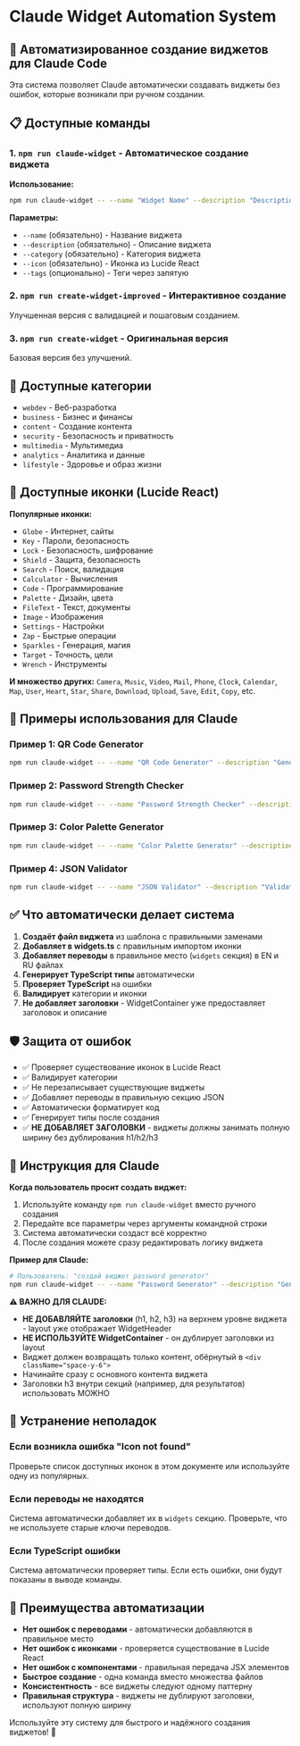 # Claude Widget Automation System

## 🤖 Автоматизированное создание виджетов для Claude Code

Эта система позволяет Claude автоматически создавать виджеты без ошибок, которые
возникали при ручном создании.

## 📋 Доступные команды

### 1. `npm run claude-widget` - Автоматическое создание виджета

**Использование:**

```bash
npm run claude-widget -- --name "Widget Name" --description "Description" --category webdev --icon Globe --tags "tag1,tag2"
```

**Параметры:**

- `--name` (обязательно) - Название виджета
- `--description` (обязательно) - Описание виджета
- `--category` (обязательно) - Категория виджета
- `--icon` (обязательно) - Иконка из Lucide React
- `--tags` (опционально) - Теги через запятую

### 2. `npm run create-widget-improved` - Интерактивное создание

Улучшенная версия с валидацией и пошаговым созданием.

### 3. `npm run create-widget` - Оригинальная версия

Базовая версия без улучшений.

## 🎯 Доступные категории

- `webdev` - Веб-разработка
- `business` - Бизнес и финансы
- `content` - Создание контента
- `security` - Безопасность и приватность
- `multimedia` - Мультимедиа
- `analytics` - Аналитика и данные
- `lifestyle` - Здоровье и образ жизни

## 🎨 Доступные иконки (Lucide React)

**Популярные иконки:**

- `Globe` - Интернет, сайты
- `Key` - Пароли, безопасность
- `Lock` - Безопасность, шифрование
- `Shield` - Защита, безопасность
- `Search` - Поиск, валидация
- `Calculator` - Вычисления
- `Code` - Программирование
- `Palette` - Дизайн, цвета
- `FileText` - Текст, документы
- `Image` - Изображения
- `Settings` - Настройки
- `Zap` - Быстрые операции
- `Sparkles` - Генерация, магия
- `Target` - Точность, цели
- `Wrench` - Инструменты

**И множество других:** `Camera`, `Music`, `Video`, `Mail`, `Phone`, `Clock`,
`Calendar`, `Map`, `User`, `Heart`, `Star`, `Share`, `Download`, `Upload`,
`Save`, `Edit`, `Copy`, etc.

## 🚀 Примеры использования для Claude

### Пример 1: QR Code Generator

```bash
npm run claude-widget -- --name "QR Code Generator" --description "Generate QR codes for text, URLs, and data" --category generator --icon "QrCode" --tags "qr,code,generator,url"
```

### Пример 2: Password Strength Checker

```bash
npm run claude-widget -- --name "Password Strength Checker" --description "Check password strength and security" --category security --icon "Shield" --tags "password,security,strength,checker"
```

### Пример 3: Color Palette Generator

```bash
npm run claude-widget -- --name "Color Palette Generator" --description "Generate beautiful color palettes for design" --category content --icon "Palette" --tags "color,palette,design,generator"
```

### Пример 4: JSON Validator

```bash
npm run claude-widget -- --name "JSON Validator" --description "Validate and format JSON data" --category webdev --icon "FileText" --tags "json,validator,format,syntax"
```

## ✅ Что автоматически делает система

1. **Создаёт файл виджета** из шаблона с правильными заменами
2. **Добавляет в widgets.ts** с правильным импортом иконки
3. **Добавляет переводы** в правильное место (`widgets` секция) в EN и RU файлах
4. **Генерирует TypeScript типы** автоматически
5. **Проверяет TypeScript** на ошибки
6. **Валидирует** категории и иконки
7. **Не добавляет заголовки** - WidgetContainer уже предоставляет заголовок и
   описание

## 🛡️ Защита от ошибок

- ✅ Проверяет существование иконок в Lucide React
- ✅ Валидирует категории
- ✅ Не перезаписывает существующие виджеты
- ✅ Добавляет переводы в правильную секцию JSON
- ✅ Автоматически форматирует код
- ✅ Генерирует типы после создания
- ✅ **НЕ ДОБАВЛЯЕТ ЗАГОЛОВКИ** - виджеты должны занимать полную ширину без
  дублирования h1/h2/h3

## 📝 Инструкция для Claude

**Когда пользователь просит создать виджет:**

1. Используйте команду `npm run claude-widget` вместо ручного создания
2. Передайте все параметры через аргументы командной строки
3. Система автоматически создаст всё корректно
4. После создания можете сразу редактировать логику виджета

**Пример для Claude:**

```bash
# Пользователь: "создай виджет password generator"
npm run claude-widget -- --name "Password Generator" --description "Generate secure passwords with custom options" --category security --icon "Key" --tags "password,generator,security,random"
```

**⚠️ ВАЖНО ДЛЯ CLAUDE:**

- **НЕ ДОБАВЛЯЙТЕ заголовки** (h1, h2, h3) на верхнем уровне виджета - layout
  уже отображает WidgetHeader
- **НЕ ИСПОЛЬЗУЙТЕ WidgetContainer** - он дублирует заголовки из layout
- Виджет должен возвращать только контент, обёрнутый в
  `<div className="space-y-6">`
- Начинайте сразу с основного контента виджета
- Заголовки h3 внутри секций (например, для результатов) использовать МОЖНО

## 🔧 Устранение неполадок

### Если возникла ошибка "Icon not found"

Проверьте список доступных иконок в этом документе или используйте одну из
популярных.

### Если переводы не находятся

Система автоматически добавляет их в `widgets` секцию. Проверьте, что не
используете старые ключи переводов.

### Если TypeScript ошибки

Система автоматически проверяет типы. Если есть ошибки, они будут показаны в
выводе команды.

## 🎯 Преимущества автоматизации

- **Нет ошибок с переводами** - автоматически добавляются в правильное место
- **Нет ошибок с иконками** - проверяется существование в Lucide React
- **Нет ошибок с компонентами** - правильная передача JSX элементов
- **Быстрое создание** - одна команда вместо множества файлов
- **Консистентность** - все виджеты следуют одному паттерну
- **Правильная структура** - виджеты не дублируют заголовки, используют полную
  ширину

Используйте эту систему для быстрого и надёжного создания виджетов! 🚀
